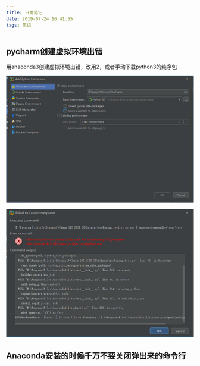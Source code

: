 ```yaml
---
title: 日常笔记
date: 2019-07-24 16:41:55
tags: 笔记
---
```





## pycharm创建虚拟环境出错

用anaconda3创建虚拟环境出错，改用2，或者手动下载python3的纯净包

![1563780832508](日常笔记/1563780832508.png)

![1563780797384](日常笔记/1563780797384.png)

## Anaconda安装的时候千万不要关闭弹出来的命令行